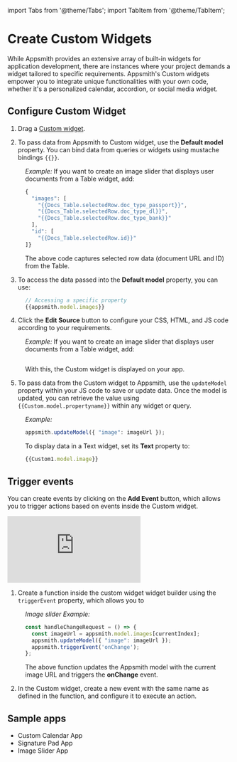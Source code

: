 import Tabs from '@theme/Tabs';
import TabItem from '@theme/TabItem';

# Create Custom Widgets 

While Appsmith provides an extensive array of built-in widgets for application development, there are instances where your project demands a widget tailored to specific requirements. Appsmith's Custom widgets empower you to integrate unique functionalities with your own code, whether it's a personalized calendar, accordion, or social media widget.

## Configure Custom Widget

1. Drag a [Custom widget](/reference/widgets/custom).

2. To pass data from Appsmith to Custom widget, use the **Default model** property. You can bind data from queries or widgets using mustache bindings `{{}}`.

<dd>

*Example:* If you want to create an image slider that displays user documents from a Table widget, add:

```js
{
  "images": [
    "{{Docs_Table.selectedRow.doc_type_passport}}",
    "{{Docs_Table.selectedRow.doc_type_dl}}",
    "{{Docs_Table.selectedRow.doc_type_bank}}"
  ],
  "id": [
    "{{Docs_Table.selectedRow.id}}"
]}
```

The above code captures selected row data (document URL and ID) from the Table.

</dd>


3. To access the data passed into the **Default model** property, you can use:

<dd>

```js
// Accessing a specific property 
{{appsmith.model.images}}
```
</dd>

4. Click the **Edit Source** button to configure your CSS, HTML, and JS code according to your requirements.



<dd>

*Example:* If you want to create an image slider that displays user documents from a Table widget, add:

```js

```


With this, the Custom widget is displayed on your app.


</dd>

5. To pass data from the Custom widget to Appsmith, use the `updateModel` property within your JS code to save or update data. Once the model is updated, you can retrieve the value using `{{Custom.model.propertyname}}` within any widget or query.

<dd>

*Example:*

```js
appsmith.updateModel({ "image": imageUrl });
```

To display data in a Text widget, set its **Text** property to:

```js
{{Custom1.model.image}}
```

</dd>







## Trigger events
 
You can create events by clicking on the **Add Event** button, which allows you to trigger actions based on events inside the Custom widget.


<div style={{ position: "relative", paddingBottom: "calc(50.520833333333336% + 41px)", height: "0", width: "100%" }}>
  <iframe src="https://demo.arcade.software/YJzU2ki4ykUA6hDsGT6c?embed" frameborder="0" loading="lazy" webkitallowfullscreen mozallowfullscreen allowfullscreen style={{ position: "absolute", top: "0", left: "0", width: "100%", height: "100%", colorScheme: "light" }} title="Appsmith | Connect Data">
  </iframe>
</div>

1. Create a function inside the custom widget widget builder using the `triggerEvent` property, which allows you to

<dd>

*Image slider Example:* 


```js
const handleChangeRequest = () => {
  const imageUrl = appsmith.model.images[currentIndex];
  appsmith.updateModel({ "image": imageUrl });
  appsmith.triggerEvent('onChange');
};
```
 The above function updates the Appsmith model with the current image URL and triggers the **onChange** event.

</dd>

2. In the Custom widget, create a new event with the same name as defined in the function, and configure it to execute an action. 



## Sample apps

* Custom Calendar App
* Signature Pad App
* Image Slider App

